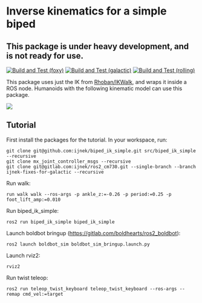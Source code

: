 # Inverse kinematics for a simple biped

## This package is under heavy development, and is not ready for use.

[![Build and Test (foxy)](../../actions/workflows/build_and_test_foxy.yaml/badge.svg)](../../actions/workflows/build_and_test_foxy.yaml)
[![Build and Test (galactic)](../../actions/workflows/build_and_test_galactic.yaml/badge.svg)](../../actions/workflows/build_and_test_galactic.yaml)
[![Build and Test (rolling)](../../actions/workflows/build_and_test_rolling.yaml/badge.svg)](../../actions/workflows/build_and_test_rolling.yaml)

This package uses just the IK from [Rhoban/IKWalk](https://github.com/Rhoban/IKWalk), and wraps it inside a ROS node. Humanoids with the following kinematic model can use this package.

![](https://github.com/Rhoban/IKWalk/blob/master/Docs/humanoid.png?raw=true)

## Tutorial

First install the packages for the tutorial. In your workspace, run:

```
git clone git@github.com:ijnek/biped_ik_simple.git src/biped_ik_simple --recursive
git clone mx_joint_controller_msgs --recursive
git clone git@gitlab.com:ijnek/ros2_cm730.git --single-branch --branch ijnek-fixes-for-galactic --recursive
```

Run walk:
```
run walk walk --ros-args -p ankle_z:=-0.26 -p period:=0.25 -p foot_lift_amp:=0.010
```

Run biped_ik_simple:
```
ros2 run biped_ik_simple biped_ik_simple
```

Launch boldbot bringup (https://gitlab.com/boldhearts/ros2_boldbot):
```
ros2 launch boldbot_sim boldbot_sim_bringup.launch.py
```

Launch rviz2:
```
rviz2
```

Run twist teleop:
```
ros2 run teleop_twist_keyboard teleop_twist_keyboard --ros-args --remap cmd_vel:=target
```
